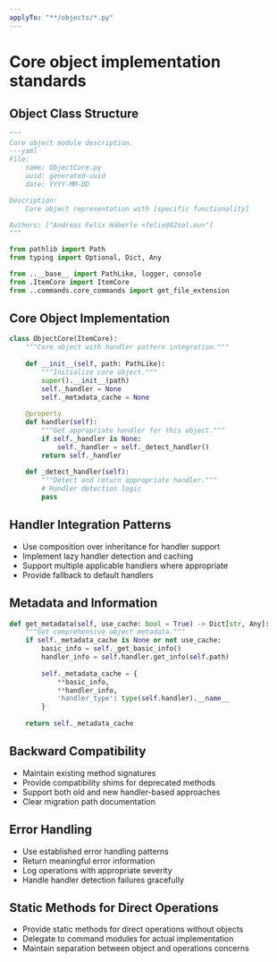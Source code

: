 ```yaml
---
applyTo: "**/objects/*.py"
---
```

# Core object implementation standards

## Object Class Structure
```python
"""
Core object module description.
---yaml
File:
    name: ObjectCore.py
    uuid: generated-uuid
    date: YYYY-MM-DD

Description:
    Core object representation with [specific functionality]

Authors: ["Andreas Felix Häberle <felix@42sol.eu>"]
"""

from pathlib import Path
from typing import Optional, Dict, Any

from ..__base__ import PathLike, logger, console
from .ItemCore import ItemCore
from ..commands.core_commands import get_file_extension
```

## Core Object Implementation
```python
class ObjectCore(ItemCore):
    """Core object with handler pattern integration."""
    
    def __init__(self, path: PathLike):
        """Initialize core object."""
        super().__init__(path)
        self._handler = None
        self._metadata_cache = None
    
    @property
    def handler(self):
        """Get appropriate handler for this object."""
        if self._handler is None:
            self._handler = self._detect_handler()
        return self._handler
    
    def _detect_handler(self):
        """Detect and return appropriate handler."""
        # Handler detection logic
        pass
```

## Handler Integration Patterns
- Use composition over inheritance for handler support
- Implement lazy handler detection and caching
- Support multiple applicable handlers where appropriate
- Provide fallback to default handlers

## Metadata and Information
```python
def get_metadata(self, use_cache: bool = True) -> Dict[str, Any]:
    """Get comprehensive object metadata."""
    if self._metadata_cache is None or not use_cache:
        basic_info = self._get_basic_info()
        handler_info = self.handler.get_info(self.path)
        
        self._metadata_cache = {
            **basic_info,
            **handler_info,
            'handler_type': type(self.handler).__name__
        }
    
    return self._metadata_cache
```

## Backward Compatibility
- Maintain existing method signatures
- Provide compatibility shims for deprecated methods
- Support both old and new handler-based approaches
- Clear migration path documentation

## Error Handling
- Use established error handling patterns
- Return meaningful error information
- Log operations with appropriate severity
- Handle handler detection failures gracefully

## Static Methods for Direct Operations
- Provide static methods for direct operations without objects
- Delegate to command modules for actual implementation
- Maintain separation between object and operations concerns